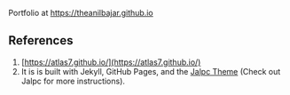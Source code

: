 Portfolio at https://theanilbajar.github.io

## References
1. [https://atlas7.github.io/](https://atlas7.github.io/)
2. It is is built with Jekyll, GitHub Pages, and the [Jalpc Theme](https://github.com/jarrekk/Jalpc)
(Check out Jalpc for more instructions).
